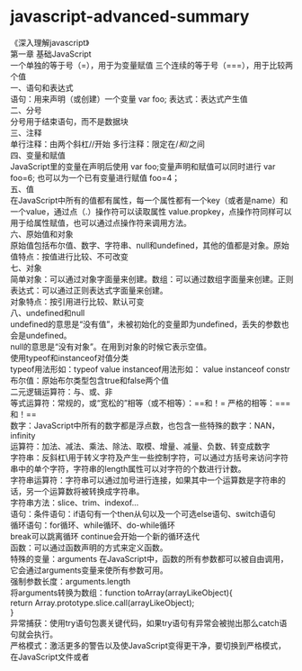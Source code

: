 # javascript-advanced-summary
《深入理解javascript》   
第一章 基础JavaScript  
一个单独的等于号（=），用于为变量赋值    三个连续的等于号（===），用于比较两个值  
一、语句和表达式  
语句：用来声明（或创建）一个变量 var foo;   表达式：表达式产生值  
二、分号  
分号用于结束语句，而不是数据块  
三、注释  
单行注释：由两个斜杠//开始  多行注释：限定在/*和*/之间  
四、变量和赋值  
JavaScript里的变量在声明后使用 var foo;变量声明和赋值可以同时进行 var foo=6; 也可以为一个已有变量进行赋值 foo=4；  
五、值    
在JavaScript中所有的值都有属性，每一个属性都有一个key（或者是name）和一个value，通过点（.）操作符可以读取属性 value.propkey，点操作符同样可以用于给属性赋值，也可以通过点操作符来调用方法。  
六、原始值和对象  
原始值包括布尔值、数字、字符串、null和undefined，其他的值都是对象。原始值特点：按值进行比较、不可改变  
七、对象  
简单对象：可以通过对象字面量来创建。数组：可以通过数组字面量来创建。正则表达式：可以通过正则表达式字面量来创建。  
对象特点：按引用进行比较、默认可变  
八、undefined和null  
undefined的意思是“没有值”，未被初始化的变量即为undefined，丢失的参数也会是undefined。  
null的意思是“没有对象”。在用到对象的时候它表示空值。  
使用typeof和instanceof对值分类  
typeof用法形如：typeof value   instanceof用法形如： value instanceof constr  
布尔值：原始布尔类型包含true和false两个值  
二元逻辑运算符：与、或、非  
等式运算符：常规的，或“宽松的”相等（或不相等）：==和！=  严格的相等：===和！==  
数字：JavaScript中所有的数字都是浮点数，也包含一些特殊的数字：NAN，infinity  
运算符：加法、减法、乘法、除法、取模、增量、减量、负数、转变成数字  
字符串：反斜杠\用于转义字符及产生一些控制字符，可以通过方括号来访问字符串中的单个字符，字符串的length属性可以对字符的个数进行计数。  
字符串运算符：字符串可以通过加号进行连接，如果其中一个运算数是字符串的话，另一个运算数将被转换成字符串。  
字符串方法：slice、trim、indexof...  
语句：条件语句：if语句有一个then从句以及一个可选else语句、switch语句  
循环语句：for循环、while循环、do-while循环  
break可以跳离循环 continue会开始一个新的循环迭代  
函数：可以通过函数声明的方式来定义函数。  
特殊的变量：arguments  在JavaScript中，函数的所有参数都可以被自由调用，它会通过arguments变量来使所有参数可用。  
强制参数长度：arguments.length  
将arguments转换为数组：function toArray(arrayLikeObject){  
return Array.prototype.slice.call(arrayLikeObject);  
}  
异常捕获：使用try语句包裹关键代码，如果try语句有异常会被抛出那么catch语句就会执行。  
严格模式：激活更多的警告以及使JavaScript变得更干净，要切换到严格模式，在JavaScript文件或者<script>标签第一行输入：'use strict'；  
变量作用域和闭包：在变量前使用var语句声明变量，可以使用单个var语句声明和初始化多个变量。  
变量的提升特性：声明会被移动到函数的开始处，而赋值则仍然会在原来的位置进行。闭包：create Incrementor()的返回其实就是一个闭包。  
八、对象和构造函数  
  单一对象：在JavaScript中，可以直接通过对象字面量去创建普通对象，可以获取get以及设置set属性以及使用this对调用它们的对象进行引用，使用in运算符检查属性是否存在。  
  方法中的函数：将this保存在不同的变量中、利用foreach的第二个参数，它可以给this指定一个值。构造函数：构造函数包含两部分，第一部分，point函数
设置实例数据。第二部分，point.prototype属性包含一个带有方法的对象。通过new运算符来使用point：var p=new point(3,5);  
  九、数组  
  数组字面量可以方便地创建数组元素、length属性表明数组有多少元素、in操作符也可以在数组中正常使用。  
  数组方法：slice  push  pop  shift   unshift  indexof...  
  遍历数组：foreach以及map  
  十、正则表达式  
  test()方法：匹配吗、exec（）方法：匹配以及捕获分组、replace()方法：搜索和替换  
  标准库和其他功能：Date、JOSN  
  第二章  为什么选择JavaScript  
  JavaScript语言的规范，他是一个ISO标准，有着许多独立的实现，其中一些是开源的。  
  类库：JavaScript有大量的类库，从解系JavaScript到处理和显示PDF文件。  
  Node.js 允许编写服务端代码以及shell脚本  
  JSON 是一种基于JavaScript的数据格式，已经成为网上流行的数据交换格式  
  NoSQL 数据库  
  JavaScript被广泛使用，好处：JavaScript相关的文档和各式各样的支持、JavaScript开发人员需求量大。  
  JavaScript有一个光明的未来：语言是稳步发展的、有许多JavaScript相关的创新、JavaScript的网络平台是一个必须的组成部分，正在迅速成熟、JavaScript是被联盟广泛支持的，而不是被单独的人或公司控制。  
  
  
  
  《你不知道的JavaScript》  
  第一章  类型  
  七种内置类型：空值、未定义、布尔值、数字、字符串、对象、符号  
  使用typeof运算符查看值的类型，JavaScript中的变量时没有类型的，只有值才有。变量在未持有值的时候为undefined，此时typeof返回undefined。  
  JavaScript有七种内置类型：null   undefined  boolean   number  string  object  symbol   
  第二章 值  
  数组  数组可以容纳任何类型的值，使用delete可以将单元从数组中删除 类数组  
  字符串不是字符数组，字符串不可变，数组可变。字符串不可变是指字符串的成员函数不会改变其原始值，而是创建并返回一个新的字符串。  
  JavaScript中的数字常量一般用十进制表示，数字前面的0也可以省略，小数点后小数部分最后面的0也可以省略。  
  整数的检测Number.isinteger()  
  undefined类型只有一个值，即undefined。void，undefined是一个内置标识符，他的值为undefined，通过void运算符即可得到该值。  
  NAN not a number  
  简单值  JavaScript中的数组是通过数字索引的一组任意类型的值，字符串和数组类似，但是他们的行为特征不同。基本类型中定义了几个特殊的值。null类型只有  一个值null，undefined类型也只有一个值undefined，所有变量在赋值之前默认值都是undefined，void运算符返回undefined，数字类型有几个特殊值包括NAN。  
  第四章  强制类型转换  
  对象的toString  
一般对象的toString方法，将会显示该对象的[[class]]  
数组的toString  
数组由于自身重写过toString方法，数组的toString方法会返回逗号连接的字符串  
JSON.stringify()  
JSON.stringify()方法用于将数据转换为JSON格式的字符串，但是对于undefined, function, symbol类型的数据，在转换时会选择抛弃，从而返回undefined  转换对象在数组中时，这些值会被赋值为null  如果转换对象出现循环引用，那么在转换的时候会抛出异常。  
为了使得我们所有的对象在转换成JSON字符串的时候可以正常转换，我们可以定义toJSON方法，该方法在JSON.stringify调用前会进行调用，对数据进行处理
对象转Number  
遵循toPrimitive的规则，如果对象存在valueOf方法，则调用该方法，如果调用后返回的结果为基本类型
toBoolean
boolean类型转换过程只会进行真假值的检查，其中假值包括: false, '', null, undefined, NaN, +0, -0，假值将会转换为false，假值以外的其他值均为真值，转换为true
对于一个特殊的对象Object.create(null)，由于原型链的继承关系，该对象不继承Object，所以不存在valueOf和toString方法，那么在进行转换的时候将抛出异常
显示类型转换
String()和Number()转换
按照基本类型转换 的toString和toNumber的规则进行转换
一元运算符转换
使用一元运算符(+, -)会将数据转换为number类型，相当于Number(data)
symbol()对象转换
Symbol对象不能通过隐式转换进行，如果要进行转换必须使用构造方法来显示转换（似乎只能转为字符串）。
隐式类型转换
逻辑语句中的类型转换
作为逻辑语句中的判断条件，将转换为boolean值进行处理
||和&&
||和&&的操作，返回结果并不是boolean值，而是根据短路规则，判断操作数的Boolean()结果，返回两个操作数的其中之一，其中||在true时进行短路返回，&&在false时进行短路返回
  
  
《深入理解JavaScript》  
第八章 值  
一、JavaScript中的类型体系  
1.JavaScript类型  
ECMAscript语言类型包括：undefined,null,Boolean,String,Number,Object  
2.静态与动态  
静态一般是指“编译时”或者“非运行时”，动态指的是“运行时”。  
3.静态类型与动态类型  
在静态类型语言中，变量、参数和对象成员都有编译器编译时能识别的类型。在动态类型语言中，变量依然有一个动态的类型，是指在某一时刻变量值的类型。  
JavaScript是动态类型的语言，变量的类型在编译的时候是不确定的。  
4.静态类型检查和动态类型检查  
静态类型检查语言会在编译期间进行检查， 动态类型检查语言会在执行期间进行检查。  
5.强制转换  
二、原始值和对象  
1.原始值  
布尔值：true,false  
数字：1736,1.351  
字符串：'abc',"abc"  
两个空值：undefined，null  
原始值特点：①按值进行比较  
②不可改变  
③固定类型组合  
2.对象  
简单对象，可以通过对象字面量来创建  
数组，可以通过数组字面量来创建 ['apple', 'banana' , 'cherry']  
正则表达式，可以通过正则表达式字面量来创建。  
对象特点：①按引用进行比较  
②默认可变  
③用户可扩展  
三、undefined和null  
1.undefined和null的出现场景  
undefined出现的场景  
未初始化的变量是undefined：var foo;  foo;  
缺失的参数是undefined：function f(x){return x}  f();  
如果访问一个不存在的属性，会返回undefined：var obj={}; obj.foo  
如果函数中没有显式地返回任何值，函数会隐式返回undefined：function f() {}  
null的出现场景  
null是原始链最顶端的元素 Object.getPrototypeOf(Object.prototype)  
当字符串中没有匹配到正则表达式的结果时，RegExp.prototype.exec()会返回null  
2.检测undefined和null  
检测null  
通过严格相等检测null：if(x===null)...  
检测undefined  
通过严格相等检测undefined：if(x===undefined)...  
也可以通过typeof运算符检测undefined  
检测undefined或null  
有一种显式的比较方式用来检测他们：if(x!==undefined&&x!==null){...}  
另一种检测方式是利用undefined和null都可被认为是false的特性：if(x){...} if(!x){...}   
3.undefined和null的历史  
遇到未初始化的变量和缺失的参数等异常情况时需要一个值来表示，null是一个很好的选择，但是要避免两种情况：  
这个值不应该具有指向性，因为它表达的不仅仅是一个对象  
这个值强制转换不应该为0，因为这会使错误难以发现  
因此，将undefined作为另外一个空值加进了JavaScript。  
4.修改undefined  
技巧一：隐藏全局undefined（因为它可能是错误的值）  
(function (undefined){
if(x===undefined)...
}());  
技巧二：和'void 0'进行比较，'void 0'总是undefined if(x===void 0)  
四、原始值的包装对象  
1.包装对象不同于原始值  
包装实例是对象  
2.原始值的包装与去包装  
通过调用包装构造函数来对原始值进行包装：  
new Boolean(true)  
new Number(123)  
new String('abc')  
通过调用valueOf()来对原始值进行去包装  
new Boolean(true).valueOf()  
new Number(123).valueOf()  
new String('abc').valueOf()  
把包装对象转换为原始值时只能正确地提取出数字和字符串，二布尔值则不能。  
Boolean(new Boolean(false))  
Number(new Number(123))  
String(new String('abc'))  
3.原始值从包装器借调方法  
'abc'.charAt===String.prototype.charAt  
在宽松模式中，原始值会在运行过程中转换为包装器：  
String.prototype.sloppyMethod=function(){
console.log(typeof this);  
console.log(this instanceof String);  
};  
''.sloppyMethod();  
在严格模式中，对包装器原型调用是透明的  
String.prototype.sloppyMethod=function(){
'use strict';  
console.log(typeof this);  
console.log(this instanceof String);  
};  
''.sloppyMethod();   
五、强制类型转换  
1.强制类型转换会隐藏bug  
2.转换成布尔值、数字、字符串和对象的函数  
Boolean() 转换为布尔值。 undefined，null，false，0，NAN，'' 转换为false  
Number() 转换为数字。 undefined会转换成NaN。  
null会转换成0。  
false会转换成0，true 会转换成1。  
字符串会被解析。  
对象会先转换为原始值，然后再转换为数字。  
String() 转换为字符串。  
Object() 对象会转换为它们自身，undefined和null会转换成空对象，而原始值会转
换为包装后的原始值。  
3.算法：ToPrimitive() 将值转换为原始值  
ToPrimitive(input, PreferredType?)  
(1)如果input是原始值，返回这个值(没有其他需要做的)。  
(2)否则，如果input是对象，调用input. value0f()。如果结果是原始值，
返回结果。  
(3)否则，调用input. toString()。如果结果是原始值，返回结果。  
(4)否则，抛出一一个TypeError (说明将输入转换为原始值出错了)。  
如果PreferredType是字符串，第二步和第三步会进行交换。PreferredType 也可以
被省略，这种情况下，日期会被认为是String而其他值会被认为是Number.因此，
+运算符和== =运算符可以操作ToPrimitive()。  

《JavaScript权威指南》  
第三章 类型、值和变量  
一、数字  
1.整型直接量
在JavaScript程序中，用一个数字序列来表示一个十进制整数。JavaScript同样能识别十六进制值，但在  
ECMAscript6的严格模式下，八进制直接量是明令禁止的。  
2.浮点型直接量  
浮点型直接量可以含有小数点  
3.JavaScript中的算数运算  
运算符：加法运算符(+) 、减法运算符(-)、乘法运算符(*) 、除法运算符(/) 和求余(求整除后的余数)运算符(%)   
JavaScript预定义了全局变量infinity和NAN，用来表示正无穷大和非数字值。  
4.二进制浮点数和四舍五入错误  
当在JavaScript中使用实数的时候，常常只是真实值的一个近似表示。  
5.日期和时间  
Date()构造函数 var then = new Date(2011, 0, 1); /1 2011年1月1日  
var later = new Date(2011, 0, 1, 17, 10，30);// 同一天，当地时间5:10:30pm,  
varnow口newDate();//当前日期和时间  
var elapsed = now - then; //日期减法:计算时间间隔的毫秒数  
later . getFullYear() // => 2011  
later . getMonth() /1 => 0;从0开始计数的月份  
later . getDate() // => 1:从1开始计数的天数   
later. .getDay() // => 5:得到星期几，0代表星期日， 5代表星期一  
later . getHours() // =>当地时间17: 5pm  
later . getUTCHours() //使用UTC表示小时的时间，基于时区  
二、文本  




《深入理解JavaScript》  
第15章  
一、JavaScript中函数的3种形式  
1.非方法的函数  
2.构造器 通过new操作符来调用一个函数  
3.方法 将一个函数存储为一个对象的属性。  
二、术语：“形参”和“实参”  
形参被用在定义函数时，实参在函数调用时被使用  
三、定义函数  
1.函数表达式  
函数表达式的值可以赋给一个变量，可以作为传入别的函数的参数等。  
普通的函数表达式没有名字，称为匿名函数表达式。  
具名函数表达式  
具名函数表达式的名字只能在函数表达式内部被访问。 
2.函数声明  
函数声明定义了一个新的变量，创建了一个函数对象，并将对象赋值给这个新的变量。  
3.Function构造器  
执行传给它的JavaScript代码字符串。var add=new Function('x','y','return x+y')  
4.函数提升  
将函数的声明放到作用域的开始  
①函数声明是完全提升的，所以在函数声明前可以进行函数调用。  
②使用var的定义也会进行代码提升，但只对于声明有效，对于赋值过程是无效的。  
5.函数的名称  
函数的声明会创建非标准的name属性，匿名函数表达式的name是一个空字符串，具名函数表达式也有一个name。  
6.哪个更好，函数声明还是函数表达式  
函数声明的优势  
①函数声明会做代码提升，因此可以在源码中先于函数的定义来调用函数  
②它们具有名字，不过，JavaScript引擎也在对匿名函数表达式的名字引用做优化。  
7.控制函数调用：call(),apply()和bind()  
①func.apply(thisValue,argArray)  
此方法在调用函数func时，argArray参数将作为函数的arguments传递给函数，而thisValue这个参数则可以指定执行func时的this值。  
apply()用在一个函数需要以类似数组的形式接受多个参数。  
②func.bind(thisValue,arg1,...,argN)  
这个方法会执行部分的函数功能，它会创建-一个新的函数,这个函数会调用func,
并会将thisValue指定为this,同时应用以下参数: arg1 直到argN,紧随其
后的是新函数的实际参数。  
8.参数缺失或者超出时的处理  
实参数量多于形参：多余的参数会被忽略，但是能在类数组的arguments中被获取到。  
实参数量小于形参：缺失的形参都会被赋予undefined值。  
①通过索引访问所有参数：神奇的arguments变量  
arguments变量：只存在于函数中，是一个类数组对象，包含了当前函数调用的所有实参。  
特征：它是类数组的，但又非数组。一方面，它有一个length属性，所有的参数都可以通过索引值来进行读写。 
另一方面，arguments不是一个数组，仅仅是类似，并没有数组的方法。  
它是一个对象，因此它支持所有的对象方法和操作。  
arguments的废弃特性  
arguments. callee指向了当前调用的函数。它一般用于匿名函数的自递归
调用，但是它在严格模式中是禁用的。  
在非严格模式中，当改变一个参数，arguments会实时地变化，但是在严格模式中，并不支持这一特性。  
严格模式禁用了对变量arguments的分配。  
②强制性参数，限制参数数量的最小值  
判断一个参数是否缺失：第一种，检测它的值是否为undefined。第二种，将参数转化为布尔值。undefined会被认为false。第三种，用arguments.length来检测并强制指定参数数量的最小值。  
最后一种方式相比前两种有一些区别:  
前两种方式无法区分foo ()和foo (undefined)。它们对于两种情况会抛一
样的错误。  
第三种方式会对foo()抛错,而对于foo (undefined)会正常使用undefined
传人函数并调用。  
③可选参数  
四种处理可选参数的选择：第一种，检测undefined。第二种，将可选参数转换为布尔值。第三种，使用或运算符，如果左侧操作数不是false值，则返回左侧的操作数，否则将返回右侧的操作数。第四种，使用arguments.length来检测函数支持的最小数量的参数。  
同样的，最后一种方式有别于其他的方式:  
前三种方式无法区分bar (1,2)和bar (1, 2, undefined)。这两种情况下，
opt ional的值都是默认值。  
第四种方式对于bar (1,2)会使用默认值，而对于bar (1, 2, undefined)
会保留undefined的传人。  
④模拟参数的引用传递  
在JavaScript中，不能传递参数的引用，当将一个变量传递给一个函数，它的值会被复制一份并传递给函数。  
⑤陷阱：非预期的可选参数  
将一个函数c作为另一个函数f的参数传入，两种情况：  
函数f签名声明需要传人的参数。f可能会提供多个参数,而c可以决定使用
这些参数中的哪几个。  
C的实际签名，它有可能支持可选参数。  
当不明确函数或者方法的调用方式时，要格外明确函数接受哪些参数，同时传入哪些参数。  
9.具名参数  
调用函数或者方式时，将实参和形参做映射，有两种方式：  
通过位置来映射的位置型参数。第一个实参对应第一一个形参， 第二个实参对应
第二个形参，以此类推。  
具名参数则通过名称(标识)来做变量的映射。在一个函数的定义中名称会与
形参做关联，在函数调用中，名称则与实参做关联。只要参数的名称正确，你不需
要关心参数名的顺序。  
具名参数有两个优点:它们对函数的参数进行了描述，同时它们对于处理可选参数
的场景也很有用。  
①具名参数可作为描述信息  
一个函数selectEntries()，它会从数据中返回一个入口。  
②可选的具名函数  
对于可选的位置型参数，只有当它们被放置在参数的最后时才可能正确地工作，否则，就要通过对中间的参数传入例如null的值来保持每个参数所在位置的正确性。  
③在JavaScript中模拟具名参数  
通过对象字面量来命名参数，并将对象作为一个实参传入函数。  
也可以将位置型参数和具名参数相结合。  
















